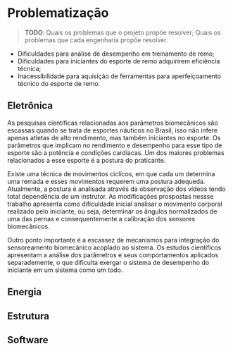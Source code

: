 # Problematização

> **TODO**: Quais os problemas que o projeto propõe resolver; Quais os problemas que cada engenharia propõe resolver.

* Dificuldades para análise de desempenho em treinamento de remo;
* Dificuldades para iniciantes do esporte de remo adquirirem eficiência técnica;
* Inacessibilidade para aquisição de ferramentas para aperfeiçoamento técnico do esporte de remo.

## Eletrônica
As pesquisas científicas relacionadas aos parâmetros biomecânicos são escassas quando se trata de esportes náuticos no Brasil, isso não infere apenas atletas de alto rendimento, mas também iniciantes no esporte. Os parâmetros que implicam no rendimento e desempenho para esse tipo de esporte são a potência e condições cardíacas. Um dos maiores problemas relacionados a esse esporte é a postura do praticante. 

Existe uma técnica de movimentos ciclícos, em que cada um determina uma remada e esses movimentos requerem uma postura adequeda. Atualmente, a postura é analisada através da observação dos vídeos tendo total dependência de um instrutor. As modificações prospostas nessse trabalho apresenta como dificuldade inicial analisar o movimento corporal realizado pelo iniciante, ou seja, determinar os ângulos  normalizados de uma das pernas e consequentemente a calibração dos sensores biomecânicos.

Outro ponto importante é a escassez de mecanismos para integração do sensoreamento biomecânico acoplado ao sistema. Os estudos  científicos apresentam a análise dos parâmetros e seus comportamentos aplicados separademente, o que dificulta exergar o sistema de desempenho do iniciante em um sistema como um todo.

## Energia

## Estrutura

## Software
